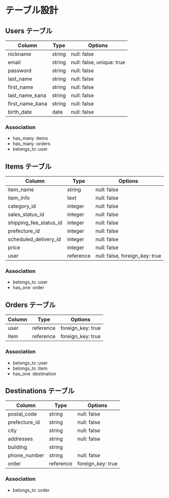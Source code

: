 
# テーブル設計

## Users テーブル

| Column             | Type   |       Options             |
| ------------------ | ------ | --------------------------|
| nickname           | string | null: false               |
| email              | string | null: false, unique: true |
| password           | string | null: false               |
| last_name          | string | null: false               |
| first_name         | string | null: false               |
| last_name_kana     | string | null: false               |
| first_name_kana    | string | null: false               |
| birth_date         | date   | null: false               |

### Association

- has_many :items
- has_many :orders
- belongs_to :user


## Items テーブル

| Column                   | Type      | Options                        |
| ------------------------ | --------- | -------------------------------|
| item_name                | string    | null: false                    |
| item_info                | text      | null: false                    |
| category_id              | integer   | null: false                    |
| sales_status_id          | integer   | null: false                    |
| shipping_fee_status_id   | integer   | null: false                    |
| prefecture_id            | integer   | null: false                    |
| scheduled_delivery_id    | integer   | null: false                    |
| price                    | integer   | null: false                    |
| user                     | reference | null: false, foreign_key: true |

### Association

- belongs_to :user
- has_one    :order


## Orders テーブル

| Column             | Type      | Options           |
| ------------------ | --------- | ------------------|
| user               | reference | foreign_key: true |
| item               | reference | foreign_key: true |


### Association

- belongs_to :user
- belongs_to :item
- has_one    :destination


## Destinations テーブル

| Column             | Type      | Options           |
| ------------------ | --------- | ------------------|
| postal_code        | string    | null: false       |
| prefecture_id      | string    | null: false       |
| city               | string    | null: false       |
| addresses          | string    | null: false       |
| building           | string    |                   |
| phone_number       | string    | null: false       |
| order              | reference | foreign_key: true |


### Association

- belongs_to :order
#